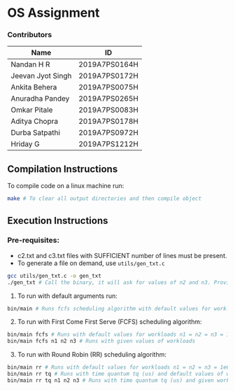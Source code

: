 # OS Assignment

### Contributors

| Name              | ID            |
| ----------------- | ------------- |
| Nandan H R        | 2019A7PS0164H |
| Jeevan Jyot Singh | 2019A7PS0172H |
| Ankita Behera     | 2019A7PS0075H |
| Anuradha Pandey   | 2019A7PS0265H |
| Omkar Pitale      | 2019A7PS0083H |
| Aditya Chopra     | 2019A7PS0178H |
| Durba Satpathi    | 2019A7PS0972H |
| Hriday G          | 2019A7PS1212H |


## Compilation Instructions

To compile code on a linux machine run:

```sh
make # To clear all output directories and then compile object
```
## Execution Instructions

### Pre-requisites:
- c2.txt and c3.txt files with SUFFICIENT number of lines must be present. 
- To generate a file on demand, use `utils/gen_txt.c`

```sh
gcc utils/gen_txt.c -o gen_txt
./gen_txt # Call the binary, it will ask for values of n2 and n3. Provide as required.
```

1. To run with default arguments run:

```sh
bin/main # Runs fcfs scheduling algorithm with default values for workloads n1 = n2 = n3 = 1e6
```

2. To run with First Come First Serve (FCFS) scheduling algorithm:
```sh
bin/main fcfs # Runs with default values for workloads n1 = n2 = n3 = 1e6
bin/main fcfs n1 n2 n3 # Runs with given values of workloads
```

3. To run with Round Robin (RR) scheduling algorithm:
```sh
bin/main rr # Runs with default values for workloads n1 = n2 = n3 = 1e6 and time quantum tq = 1e3 us (micro-seconds)
bin/main rr tq # Runs with time quantum tq (us) and default values of workloads n1 = n2 = n3 = 1e6 
bin/main rr tq n1 n2 n3 # Runs with time quantum tq (us) and given workloads
```
